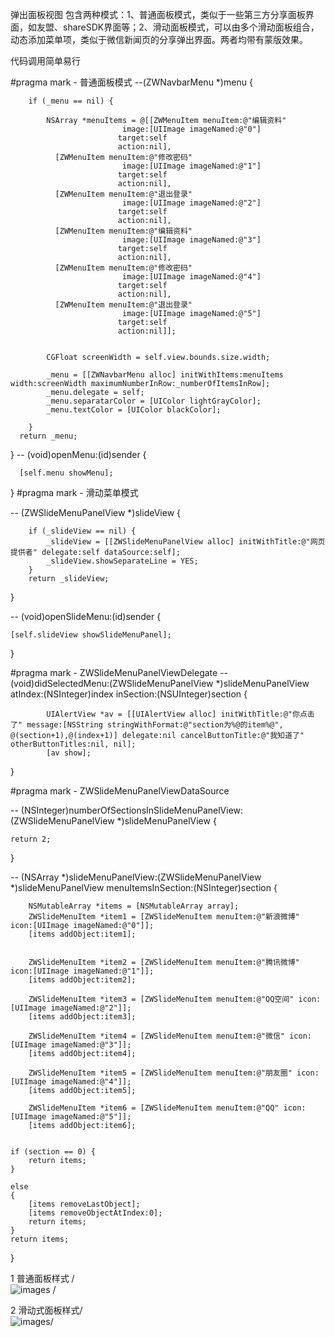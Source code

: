 弹出面板视图
包含两种模式：1、普通面板模式，类似于一些第三方分享面板界面，如友盟、shareSDK界面等；2、滑动面板模式，可以由多个滑动面板组合，动态添加菜单项，类似于微信新闻页的分享弹出界面。两者均带有蒙版效果。

代码调用简单易行 </br>

#pragma mark -  普通面板模式
--(ZWNavbarMenu *)menu 
{
	 
	    if (_menu == nil) {
	        
	        NSArray *menuItems = @[[ZWMenuItem menuItem:@"编辑资料"
	                         image:[UIImage imageNamed:@"0"]
	                        target:self
	                        action:nil],
	          [ZWMenuItem menuItem:@"修改密码"
	                         image:[UIImage imageNamed:@"1"]
	                        target:self
	                        action:nil],
	          [ZWMenuItem menuItem:@"退出登录"
	                         image:[UIImage imageNamed:@"2"]
	                        target:self
	                        action:nil],
	          [ZWMenuItem menuItem:@"编辑资料"
	                         image:[UIImage imageNamed:@"3"]
	                        target:self
	                        action:nil],
	          [ZWMenuItem menuItem:@"修改密码"
	                         image:[UIImage imageNamed:@"4"]
	                        target:self
	                        action:nil],
	          [ZWMenuItem menuItem:@"退出登录"
	                         image:[UIImage imageNamed:@"5"]
	                        target:self
	                        action:nil]];
	
	        
	        CGFloat screenWidth = self.view.bounds.size.width;
	        
	        _menu = [[ZWNavbarMenu alloc] initWithItems:menuItems width:screenWidth maximumNumberInRow:_numberOfItemsInRow];
	        _menu.delegate = self;
	        _menu.separatarColor = [UIColor lightGrayColor];
	        _menu.textColor = [UIColor blackColor];
	       
	    }
	  return _menu;
}
-- (void)openMenu:(id)sender
{

	  [self.menu showMenu]; 
}
#pragma mark -  滑动菜单模式

-- (ZWSlideMenuPanelView *)slideView
{

	    if (_slideView == nil) {
	        _slideView = [[ZWSlideMenuPanelView alloc] initWithTitle:@"网页提供者" delegate:self dataSource:self];
	        _slideView.showSeparateLine = YES;
	    }
	    return _slideView;
}

-- (void)openSlideMenu:(id)sender
{

    [self.slideView showSlideMenuPanel];
}

#pragma mark - ZWSlideMenuPanelViewDelegate
-- (void)didSelectedMenu:(ZWSlideMenuPanelView *)slideMenuPanelView atIndex:(NSInteger)index inSection:(NSUInteger)section
{
		
		    UIAlertView *av = [[UIAlertView alloc] initWithTitle:@"你点击了" message:[NSString stringWithFormat:@"section为%@的item%@", @(section+1),@(index+1)] delegate:nil cancelButtonTitle:@"我知道了" otherButtonTitles:nil, nil];
	        [av show];
}


#pragma mark - ZWSlideMenuPanelViewDataSource

-- (NSInteger)numberOfSectionsInSlideMenuPanelView:(ZWSlideMenuPanelView *)slideMenuPanelView
{

    return 2;
}

-- (NSArray *)slideMenuPanelView:(ZWSlideMenuPanelView *)slideMenuPanelView menuItemsInSection:(NSInteger)section
{
		
		NSMutableArray *items = [NSMutableArray array];
	    ZWSlideMenuItem *item1 = [ZWSlideMenuItem menuItem:@"新浪微博" icon:[UIImage imageNamed:@"0"]];
	    [items addObject:item1];
    

		ZWSlideMenuItem *item2 = [ZWSlideMenuItem menuItem:@"腾讯微博" icon:[UIImage imageNamed:@"1"]];
	    [items addObject:item2];
    
	    ZWSlideMenuItem *item3 = [ZWSlideMenuItem menuItem:@"QQ空间" icon:[UIImage imageNamed:@"2"]];
	    [items addObject:item3];
    
	    ZWSlideMenuItem *item4 = [ZWSlideMenuItem menuItem:@"微信" icon:[UIImage imageNamed:@"3"]];
	    [items addObject:item4];
    
	    ZWSlideMenuItem *item5 = [ZWSlideMenuItem menuItem:@"朋友圈" icon:[UIImage imageNamed:@"4"]];
	    [items addObject:item5];
    
	    ZWSlideMenuItem *item6 = [ZWSlideMenuItem menuItem:@"QQ" icon:[UIImage imageNamed:@"5"]];
	    [items addObject:item6];
    
    
    if (section == 0) {
        return items;
    }
    
    else
    {
        [items removeLastObject];
        [items removeObjectAtIndex:0];
        return items;
    }
    return items;
}



1 普通面板样式 /<br>
![images](https://github.com/hzw805/popViewDemo/raw/master/imgs/普通弹出面板.png) /<br>

2 滑动式面板样式/<br>
![images](https://github.com/hzw805/popViewDemo/raw/master/imgs/滑动式面板.png)/<br>


